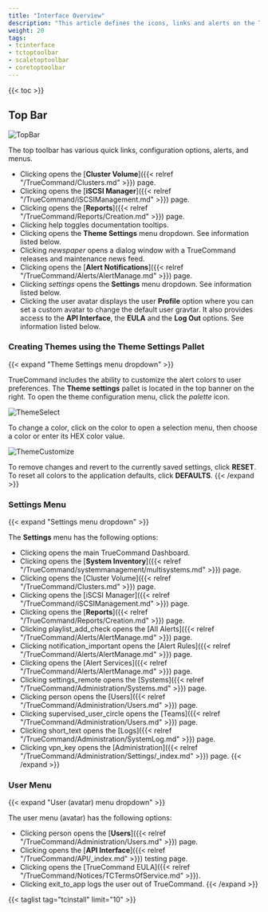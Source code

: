 ```yaml
---
title: "Interface Overview"
description: "This article defines the icons, links and alerts on the TrueCommand interface."
weight: 20
tags:
- tcinterface
- tctoptoolbar
- scaletoptoolbar
- coretoptoolbar
---
```


{{< toc >}}

## Top Bar

![TopBar](/images/TrueCommand/2.1/TopBar.png "Top Bar")

The top toolbar has various quick links, configuration options, alerts, and menus.

+ Clicking <mat-icon role="img" fontset="mdi" aria-hidden="true" class="mat-icon mdi mdi-server-network mat-icon-no-color"></mat-icon> opens the [**Cluster Volume**]({{< relref "/TrueCommand/Clusters.md" >}}) page.
+ Clicking <mat-icon role="img" fontset="mdi" fonticon="mdi-database" class="mat-icon mdi mdi-database mat-icon-no-color" aria-hidden="true"></mat-icon> opens the [**iSCSI Manager**]({{< relref "/TrueCommand/iSCSIManagement.md" >}}) page.
+ Clicking <mat-icon role="img" fontset="mdi" fonticon="mdi-chart-line-stacked"  class="mat-icon mdi mdi-chart-line-stacked mat-icon-no-color" aria-hidden="true"></mat-icon> opens the [**Reports**]({{< relref "/TrueCommand/Reports/Creation.md" >}}) page. 
+ Clicking <mat-icon role="img" mattooltip="Toggle documentation tooltips" class="mat-icon material-icons mat-icon-no-color" aria-hidden="true">help</mat-icon> toggles documentation tooltips.
+ Clicking <mat-icon role="img" fontset="mdi" fonticon="mdi-palette" mattooltip="Theme settings" class="mat-icon mdi mdi-palette mat-icon-no-color" aria-hidden="true"></mat-icon> opens the **Theme Settings** menu dropdown. See information listed below.
+ Clicking <i class="material-icons" aria-hidden="true" title="Newspaper">newspaper</i> opens a dialog window with a TrueCommand releases and maintenance news feed.
+ Clicking <mat-icon role="img" fontset="mdi" fonticon="mdi-bell" class="mat-icon mdi mdi-bell mat-icon-no-color" aria-hidden="true"></mat-icon> opens the [**Alert Notifications**]({{< relref "/TrueCommand/Alerts/AlertManage.md" >}}) page.
+ Clicking <i class="material-icons" aria-hidden="true" title="Settings">settings</i> opens the **Settings** menu dropdown. See information listed below.
+ Clicking the user avatar displays the user **Profile** option where you can set a custom avatar to change the default user gravtar. It also provides access to the **API Interface**, the **EULA** and the **Log Out** options. See information listed below.

### Creating Themes using the Theme Settings Pallet
{{< expand "Theme Settings menu dropdown" >}}

TrueCommand includes the ability to customize the alert colors to user preferences.
The **Theme settings** pallet is located in the top banner on the right.
To open the theme configuration menu, click the <i class="material-icons" aria-hidden="true" title="Palette">palette</i> icon.

![ThemeSelect](/images/TrueCommand/2.0/ThemePallete.png "Theme Select")

To change a color, click on the color to open a selection menu, then choose a color or enter its HEX color value.

![ThemeCustomize](/images/TrueCommand/2.0/ThemePalleteCustom.png "Theme Customize")

To remove changes and revert to the currently saved settings, click **RESET**.
To reset all colors to the application defaults, click **DEFAULTS**.
{{< /expand >}}

### Settings Menu
{{< expand "Settings menu dropdown" >}}

The **Settings** menu has the following options:

+ Clicking <mat-icon role="img" fontset="mdi" fonticon="mdi-view-dashboard" class="mat-icon mdi mdi-view-dashboard mat-icon-no-color" aria-hidden="true" ></mat-icon> opens the main TrueCommand Dashboard.
+ Clicking <mat-icon _ngcontent-ahp-c196="" role="img" fontset="mdi" fonticon="mdi-chip" class="mat-icon notranslate mdi mdi-chip mat-icon-no-color" aria-hidden="true" data-mat-icon-type="font" data-mat-icon-name="mdi-chip" data-mat-icon-namespace="mdi"></mat-icon> opens the [**System Inventory**]({{< relref "/TrueCommand/systemmanagement/multisystems.md" >}}) page.
+ Clicking <mat-icon role="img" fontset="mdi" aria-hidden="true" class="mat-icon mdi mdi-server-network mat-icon-no-color"></mat-icon> opens the [Cluster Volume]({{< relref "/TrueCommand/Clusters.md" >}}) page.
+ Clicking <mat-icon role="img" fontset="mdi" fonticon="mdi-database" class="mat-icon mdi mdi-database mat-icon-no-color" aria-hidden="true"></mat-icon> opens the [iSCSI Manager]({{< relref "/TrueCommand/iSCSIManagement.md" >}}) page.
+ Clicking <mat-icon role="img" fontset="mdi" fonticon="mdi-chart-line-stacked"  class="mat-icon mdi mdi-chart-line-stacked mat-icon-no-color" aria-hidden="true"></mat-icon> opens the [**Reports**]({{< relref "/TrueCommand/Reports/Creation.md" >}}) page.
+ Clicking <mat-icon role="img" class="mat-icon material-icons mat-icon-no-color" aria-hidden="true">playlist_add_check</mat-icon> opens the [All Alerts]({{< relref "/TrueCommand/Alerts/AlertManage.md" >}}) page.
+ Clicking <mat-icon role="img" class="mat-icon material-icons mat-icon-no-color" aria-hidden="true">notification_important</mat-icon> opens the [Alert Rules]({{< relref "/TrueCommand/Alerts/AlertManage.md" >}}) page.
+ Clicking <mat-icon role="img" fontset="mdi" fonticon="mdi-cloud-alert" class="mat-icon mdi mdi-cloud-alert mat-icon-no-color" aria-hidden="true"></mat-icon> opens the [Alert Services]({{< relref "/TrueCommand/Alerts/AlertManage.md" >}}) page.
+ Clicking <mat-icon role="img" class="mat-icon material-icons mat-icon-no-color" aria-hidden="true">settings_remote</mat-icon> opens the [Systems]({{< relref "/TrueCommand/Administration/Systems.md" >}}) page.
+ Clicking <mat-icon role="img" class="mat-icon material-icons mat-icon-no-color" aria-hidden="true">person</mat-icon> opens the [Users]({{< relref "/TrueCommand/Administration/Users.md" >}}) page.
+ Clicking <mat-icon role="img" class="mat-icon material-icons mat-icon-no-color" aria-hidden="true">supervised_user_circle</mat-icon> opens the [Teams]({{< relref "/TrueCommand/Administration/Users.md" >}}) page.
+ Clicking <mat-icon role="img" class="mat-icon material-icons mat-icon-no-color" aria-hidden="true">short_text</mat-icon> opens the [Logs]({{< relref "/TrueCommand/Administration/SystemLog.md" >}}) page.
+ Clicking <mat-icon role="img" class="mat-icon material-icons mat-icon-no-color" aria-hidden="true">vpn_key</mat-icon> opens the [Administration]({{< relref "/TrueCommand/Administration/Settings/_index.md" >}}) page.
{{< /expand >}}

### User Menu
{{< expand "User (avatar) menu dropdown" >}}

The user menu (avatar) has the following options:

+ Clicking <mat-icon role="img" class="mat-icon notranslate material-icons mat-icon-no-color" aria-hidden="true">person</mat-icon> opens the [**Users**]({{< relref "/TrueCommand/Administration/Users.md" >}}) page.
+ Clicking <mat-icon role="img" fontset="mdi" fonticon="mdi-swap-vertical-bold" class="mat-icon mdi mdi-swap-vertical-bold mat-icon-no-color" aria-hidden="true"></mat-icon> opens the [**API Interface**]({{< relref "/TrueCommand/API/_index.md" >}}) testing page.
+ Clicking <mat-icon role="img" fontset="mdi" fonticon="mdi-file-document-edit" class="mat-icon notranslate mdi mdi-file-document-edit mat-icon-no-color" aria-hidden="true"></mat-icon> opens the [TrueCommand EULA]({{< relref "/TrueCommand/Notices/TCTermsOfService.md" >}}).
+ Clicking <mat-icon role="img" class="mat-icon material-icons mat-icon-no-color" aria-hidden="true">exit_to_app</mat-icon> logs the user out of TrueCommand.
{{< /expand >}}

{{< taglist tag="tcinstall" limit="10" >}}
